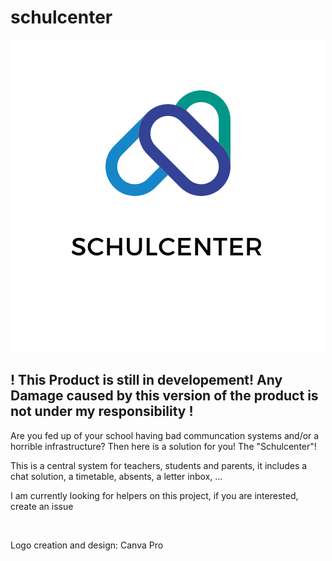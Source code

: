 # schulcenter
<p align="center">
<img class="center" src="/assets/logo.png"/> 

<h2>
  ! This Product is still in developement! Any Damage caused by this version of the product is not under my responsibility !
</h2>
</p>
<p>
  Are you fed up of your school having bad communcation systems and/or a horrible infrastructure? Then here is a solution for you! The "Schulcenter"!
</p>
<p>
  This is a central system for teachers, students and parents, it includes a chat solution, a timetable, absents, a letter inbox, ...
 </p>
 <p>
  I am currently looking for helpers on this project, if you are interested, create an issue
 </p>
</br>
<p>
  Logo creation and design: Canva Pro 
</br>
  
</p>
